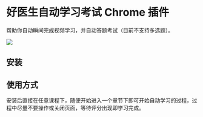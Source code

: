 # 好医生自动学习考试 Chrome 插件

帮助你自动瞬间完成视频学习，并自动答题考试（目前不支持多选题）。

![](https://cdn.jsdelivr.net/gh/codexu/note-gen-image-sync@main/5ba9284c-13d6-4017-a3e6-f4bf54efd422.53)

## 安装

## 使用方式

安装后直接在任意课程下，随便开始进入一个章节下即可开始自动学习的过程，过程中尽量不要操作或关闭页面，等待评分出现即学习完成。
